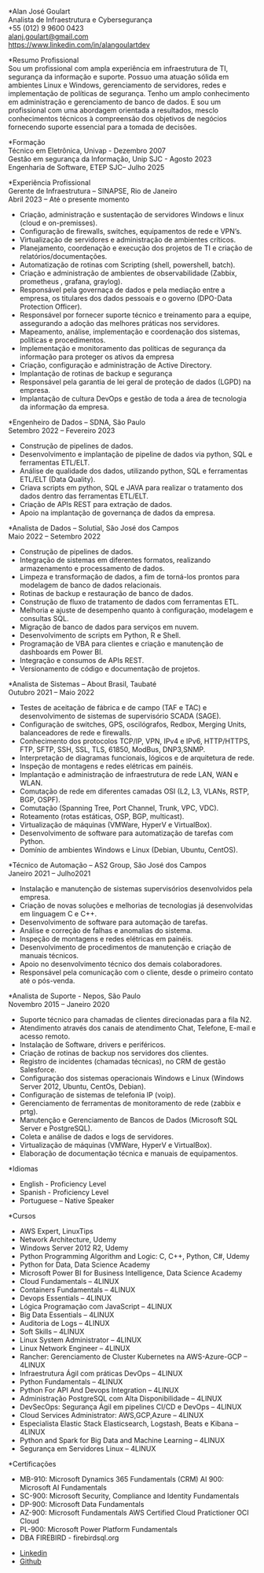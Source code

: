 *Alan José Goulart\
Analista de Infraestrutura e Cybersegurança\
+55 (012) 9 9600 0423\
alanj.goulart@gmail.com\
https://www.linkedin.com/in/alangoulartdev


*Resumo Profissional\
Sou um profissional com ampla experiência em infraestrutura de TI, segurança da informação e suporte. Possuo uma atuação sólida em ambientes
Linux e Windows, gerenciamento de servidores, redes e implementação de políticas de segurança. Tenho um amplo conhecimento em administração
e gerenciamento de banco de dados. E sou um profissional com uma abordagem orientada a resultados, mesclo conhecimentos técnicos à
compreensão dos objetivos de negócios fornecendo suporte essencial para a tomada de decisões.

*Formação\
Técnico em Eletrônica, Univap - Dezembro 2007\
Gestão em segurança da Informação, Unip SJC - Agosto 2023\
Engenharia de Software, ETEP SJC– Julho 2025



*Experiência Profissional\
Gerente de Infraestrutura – SINAPSE, Rio de Janeiro\
Abril 2023 – Até o presente momento
- Criação, administração e sustentação de servidores Windows e linux (cloud e on-premisses).
- Configuração de firewalls, switches, equipamentos de rede e VPN’s.
- Virtualização de servidores e administração de ambientes críticos.
- Planejamento, coordenação e execução dos projetos de TI e criação de relatórios/documentações.
- Automatização de rotinas com Scripting (shell, powershell, batch).
- Criação e administração de ambientes de observabilidade (Zabbix, prometheus , grafana, graylog).
- Responsável pela governaça de dados e pela mediação entre a empresa, os titulares dos dados pessoais e o governo (DPO-Data Protection Officer).
- Responsável por fornecer suporte técnico e treinamento para a equipe, assegurando a adoção das melhores práticas nos servidores.
- Mapeamento, análise, implementação e coordenação dos sistemas, políticas e procedimentos.
- Implementação e monitoramento das políticas de segurança da informação para proteger os ativos da empresa
- Criação, configuração e administração de Active Directory.
- Implantação de rotinas de backup e segurança
- Responsável pela garantia de lei geral de proteção de dados (LGPD) na empresa.
- Implantação de cultura DevOps e gestão de toda a área de tecnologia da informação da empresa.



*Engenheiro de Dados – SDNA, São Paulo\
Setembro 2022 – Fevereiro 2023
- Construção de pipelines de dados.
- Desenvolvimento e implantação de pipeline de dados via python, SQL e ferramentas ETL/ELT.
- Análise de qualidade dos dados, utilizando python, SQL e ferramentas ETL/ELT (Data Quality).
- Criava scripts em python, SQL e JAVA para realizar o tratamento dos dados dentro das ferramentas ETL/ELT.
- Criação de APIs REST para extração de dados.
- Apoio na implantação de governança de dados da empresa.



*Analista de Dados – Solutial, São José dos Campos\
Maio 2022 – Setembro 2022
- Construção de pipelines de dados.
- Integração de sistemas em diferentes formatos, realizando armazenamento e processamento de dados.
- Limpeza e transformação de dados, a fim de torná-los prontos para modelagem de banco de dados relacionais.
- Rotinas de backup e restauração de banco de dados.
- Construção de fluxo de tratamento de dados com ferramentas ETL.
- Melhoria e ajuste de desempenho quanto à configuração, modelagem e consultas SQL.
- Migração de banco de dados para serviços em nuvem.
- Desenvolvimento de scripts em Python, R e Shell.
- Programação de VBA para clientes e criação e manutenção de dashboards em Power BI.
- Integração e consumos de APIs REST.
- Versionamento de código e documentação de projetos.



*Analista de Sistemas – About Brasil, Taubaté\
Outubro 2021 – Maio 2022
- Testes de aceitação de fábrica e de campo (TAF e TAC) e desenvolvimento de sistemas de supervisório SCADA (SAGE).
- Configuração de switches, GPS, oscilógrafos, Redbox, Merging Units, balanceadores de rede e firewalls.
- Conhecimento dos protocolos TCP/IP, VPN, IPv4 e IPv6, HTTP/HTTPS, FTP, SFTP, SSH, SSL, TLS, 61850, ModBus, DNP3,SNMP.
- Interpretação de diagramas funcionais, lógicos e de arquitetura de rede.
- Inspeção de montagens e redes elétricas em painéis.
- Implantação e administração de infraestrutura de rede LAN, WAN e WLAN.
- Comutação de rede em diferentes camadas OSI (L2, L3, VLANs, RSTP, BGP, OSPF).
- Comutação (Spanning Tree, Port Channel, Trunk, VPC, VDC).
- Roteamento (rotas estáticas, OSP, BGP, multicast).
- Virtualização de máquinas (VMWare, HyperV e VirtualBox).
- Desenvolvimento de software para automatização de tarefas com Python.
- Domínio de ambientes Windows e Linux (Debian, Ubuntu, CentOS).



*Técnico de Automação – AS2 Group, São José dos Campos\
Janeiro 2021 – Julho2021
- Instalação e manutenção de sistemas supervisórios desenvolvidos pela empresa.
- Criação de novas soluções e melhorias de tecnologias já desenvolvidas em linguagem C e C++.
- Desenvolvimento de software para automação de tarefas.
- Análise e correção de falhas e anomalias do sistema.
- Inspeção de montagens e redes elétricas em painéis.
- Desenvolvimento de procedimentos de manutenção e criação de manuais técnicos.
- Apoio no desenvolvimento técnico dos demais colaboradores.
- Responsável pela comunicação com o cliente, desde o primeiro contato até o pós-venda.



*Analista de Suporte - Nepos, São Paulo\
Novembro 2015 – Janeiro 2020
- Suporte técnico para chamadas de clientes direcionadas para a fila N2.
- Atendimento através dos canais de atendimento Chat, Telefone, E-mail e acesso remoto.
- Instalação de Software, drivers e periféricos.
- Criação de rotinas de backup nos servidores dos clientes.
- Registro de incidentes (chamadas técnicas), no CRM de gestão Salesforce.
- Configuração dos sistemas operacionais Windows e Linux (Windows Server 2012, Ubuntu, CentOs, Debian).
- Configuração de sistemas de telefonia IP (voip).
- Gerenciamento de ferramentas de monitoramento de rede (zabbix e prtg).
- Manutenção e Gerenciamento de Bancos de Dados (Microsoft SQL Server e PostgreSQL).
- Coleta e análise de dados e logs de servidores.
- Virtualização de máquinas (VMWare, HyperV e VirtualBox).
- Elaboração de documentação técnica e manuais de equipamentos.



*Idiomas
- English - Proficiency Level
- Spanish - Proficiency Level
- Portuguese – Native Speaker

*Cursos
- AWS Expert, LinuxTips
- Network Architecture, Udemy
- Windows Server 2012 R2, Udemy
- Python Programming Algorithm and Logic: C, C++, Python, C#, Udemy
- Python for Data, Data Science Academy
- Microsoft Power BI for Business Intelligence, Data Science Academy
- Cloud Fundamentals – 4LINUX
- Containers Fundamentals – 4LINUX
- Devops Essentials – 4LINUX
- Lógica Programação com JavaScript – 4LINUX
- Big Data Essentials – 4LINUX
- Auditoria de Logs – 4LINUX
- Soft Skills – 4LINUX
- Linux System Administrator – 4LINUX
- Linux Network Engineer – 4LINUX
- Rancher: Gerenciamento de Cluster Kubernetes na AWS-Azure-GCP – 4LINUX
- Infraestrutura Ágil com práticas DevOps – 4LINUX
- Python Fundamentals – 4LINUX
- Python For API And Devops Integration – 4LINUX
- Administração PostgreSQL com Alta Disponibilidade – 4LINUX
- DevSecOps: Segurança Ágil em pipelines CI/CD e DevOps – 4LINUX
- Cloud Services Administrator: AWS,GCP,Azure – 4LINUX
- Especialista Elastic Stack Elasticsearch, Logstash, Beats e Kibana – 4LINUX
- Python and Spark for Big Data and Machine Learning – 4LINUX
- Segurança em Servidores Linux – 4LINUX



*Certificações
- MB-910: Microsoft Dynamics 365 Fundamentals (CRM) AI 900: Microsoft AI Fundamentals
- SC-900: Microsoft Security, Compliance and Identity Fundamentals
- DP-900: Microsoft Data Fundamentals
- AZ-900: Microsoft Fundamentals AWS Certified Cloud Pratictioner OCI Cloud
- PL-900: Microsoft Power Platform Fundamentals
- DBA FIREBIRD - firebirdsql.org



  
*  [Linkedin](https://www.linkedin.com/in/alangoulartdev/)
*  [Github](https://github.com/GoulartAJG)

<br><br><br>
